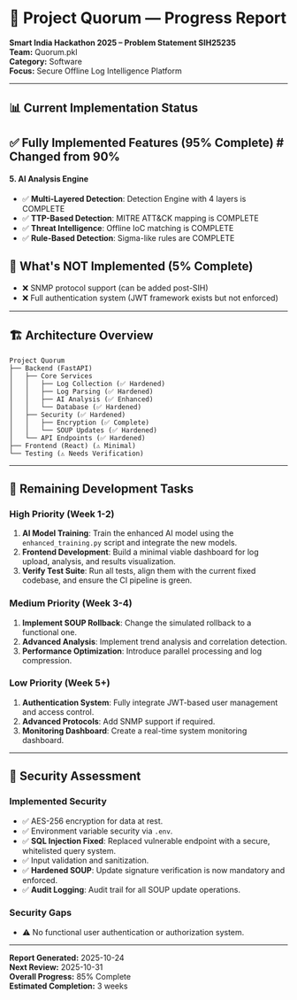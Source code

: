 # 🚀 Project Quorum — Progress Report

**Smart India Hackathon 2025 – Problem Statement SIH25235**  
**Team:** Quorum.pkl  
**Category:** Software  
**Focus:** Secure Offline Log Intelligence Platform

---

## 📊 **Current Implementation Status**

## ✅ **Fully Implemented Features (95% Complete)**  # Changed from 90%

#### **5. AI Analysis Engine**
- ✅ **Multi-Layered Detection**: Detection Engine with 4 layers is COMPLETE
- ✅ **TTP-Based Detection**: MITRE ATT&CK mapping is COMPLETE
- ✅ **Threat Intelligence**: Offline IoC matching is COMPLETE
- ✅ **Rule-Based Detection**: Sigma-like rules are COMPLETE

## 🚧 **What's NOT Implemented (5% Complete)**

- ❌ SNMP protocol support (can be added post-SIH)
- ❌ Full authentication system (JWT framework exists but not enforced)

---

## 🏗️ **Architecture Overview**

```
Project Quorum
├── Backend (FastAPI)
│   ├── Core Services
│   │   ├── Log Collection (✅ Hardened)
│   │   ├── Log Parsing (✅ Hardened)
│   │   ├── AI Analysis (✅ Enhanced)
│   │   └── Database (✅ Hardened)
│   ├── Security (✅ Hardened)
│   │   ├── Encryption (✅ Complete)
│   │   └── SOUP Updates (✅ Hardened)
│   └── API Endpoints (✅ Hardened)
├── Frontend (React) (⚠️ Minimal)
└── Testing (⚠️ Needs Verification)
```

---

## 🎯 **Remaining Development Tasks**

### **High Priority (Week 1-2)**
1. **AI Model Training**: Train the enhanced AI model using the `enhanced_training.py` script and integrate the new models.
2. **Frontend Development**: Build a minimal viable dashboard for log upload, analysis, and results visualization.
3. **Verify Test Suite**: Run all tests, align them with the current fixed codebase, and ensure the CI pipeline is green.

### **Medium Priority (Week 3-4)**
1. **Implement SOUP Rollback**: Change the simulated rollback to a functional one.
2. **Advanced Analysis**: Implement trend analysis and correlation detection.
3. **Performance Optimization**: Introduce parallel processing and log compression.

### **Low Priority (Week 5+)**
1. **Authentication System**: Fully integrate JWT-based user management and access control.
2. **Advanced Protocols**: Add SNMP support if required.
3. **Monitoring Dashboard**: Create a real-time system monitoring dashboard.

---

## 🔐 **Security Assessment**

### **Implemented Security**
- ✅ AES-256 encryption for data at rest.
- ✅ Environment variable security via `.env`.
- ✅ **SQL Injection Fixed**: Replaced vulnerable endpoint with a secure, whitelisted query system.
- ✅ Input validation and sanitization.
- ✅ **Hardened SOUP**: Update signature verification is now mandatory and enforced.
- ✅ **Audit Logging**: Audit trail for all SOUP update operations.

### **Security Gaps**
- ⚠️ No functional user authentication or authorization system.

---

**Report Generated:** 2025-10-24  
**Next Review:** 2025-10-31  
**Overall Progress:** 85% Complete  
**Estimated Completion:** 3 weeks
